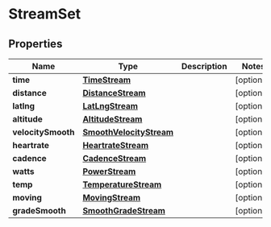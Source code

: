 # StreamSet

## Properties
Name | Type | Description | Notes
------------ | ------------- | ------------- | -------------
**time** | [**TimeStream**](TimeStream.md) |  |  [optional]
**distance** | [**DistanceStream**](DistanceStream.md) |  |  [optional]
**latlng** | [**LatLngStream**](LatLngStream.md) |  |  [optional]
**altitude** | [**AltitudeStream**](AltitudeStream.md) |  |  [optional]
**velocitySmooth** | [**SmoothVelocityStream**](SmoothVelocityStream.md) |  |  [optional]
**heartrate** | [**HeartrateStream**](HeartrateStream.md) |  |  [optional]
**cadence** | [**CadenceStream**](CadenceStream.md) |  |  [optional]
**watts** | [**PowerStream**](PowerStream.md) |  |  [optional]
**temp** | [**TemperatureStream**](TemperatureStream.md) |  |  [optional]
**moving** | [**MovingStream**](MovingStream.md) |  |  [optional]
**gradeSmooth** | [**SmoothGradeStream**](SmoothGradeStream.md) |  |  [optional]
